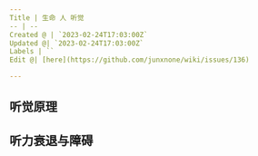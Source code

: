 ```yaml
---
Title | 生命 人 听觉
-- | --
Created @ | `2023-02-24T17:03:00Z`
Updated @| `2023-02-24T17:03:00Z`
Labels | ``
Edit @| [here](https://github.com/junxnone/wiki/issues/136)

---
```


## 听觉原理

## 听力衰退与障碍
